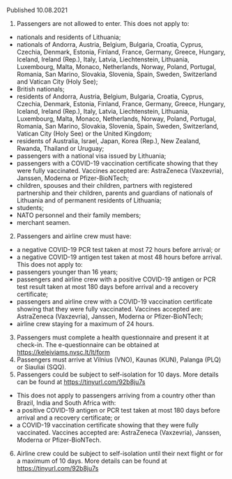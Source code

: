 Published 10.08.2021
1. Passengers are not allowed to enter.
This does not apply to:
- nationals and residents of Lithuania;
- nationals of Andorra, Austria, Belgium, Bulgaria, Croatia, Cyprus, Czechia, Denmark, Estonia, Finland, France, Germany, Greece, Hungary, Iceland, Ireland (Rep.), Italy, Latvia, Liechtenstein, Lithuania, Luxembourg, Malta, Monaco, Netherlands, Norway, Poland, Portugal, Romania, San Marino, Slovakia, Slovenia, Spain, Sweden, Switzerland and Vatican City (Holy See);
- British nationals;
- residents of Andorra, Austria, Belgium, Bulgaria, Croatia, Cyprus, Czechia, Denmark, Estonia, Finland, France, Germany, Greece, Hungary, Iceland, Ireland (Rep.), Italy, Latvia, Liechtenstein, Lithuania, Luxembourg, Malta, Monaco, Netherlands, Norway, Poland, Portugal, Romania, San Marino, Slovakia, Slovenia, Spain, Sweden, Switzerland, Vatican City (Holy See) or the United Kingdom;
- residents of Australia, Israel, Japan, Korea (Rep.), New Zealand, Rwanda, Thailand or Uruguay;
- passengers with a national visa issued by Lithuania;
- passengers with a COVID-19 vaccination certificate showing that they were fully vaccinated. Vaccines accepted are: AstraZeneca (Vaxzevria), Janssen, Moderna or Pfizer-BioNTech;
- children, spouses and their children, partners with registered partnership and their children, parents and guardians of nationals of Lithuania and of permanent residents of Lithuania;
- students;
- NATO personnel and their family members;
- merchant seamen.
2. Passengers and airline crew must have:
- a negative COVID-19 PCR test taken at most 72 hours before arrival; or
- a negative COVID-19 antigen test taken at most 48 hours before arrival.
This does not apply to:
- passengers younger than 16 years;
- passengers and airline crew with a positive COVID-19 antigen or PCR test result taken at most 180 days before arrival and a recovery certificate;
- passengers and airline crew with a COVID-19 vaccination certificate showing that they were fully vaccinated. Vaccines accepted are: AstraZeneca (Vaxzevria), Janssen, Moderna or Pfizer-BioNTech;
- airline crew staying for a maximum of 24 hours.
3. Passengers must complete a health questionnaire and present it at check-in. The e-questionnaire can be obtained at <a href="https://keleiviams.nvsc.lt/lt/form">https://keleiviams.nvsc.lt/lt/form</a> 
4. Passengers must arrive at Vilnius (VNO), Kaunas (KUN), Palanga (PLQ) or Siauliai (SQQ).
5. Passengers could be subject to self-isolation for 10 days. More details can be found at <a href="https://tinyurl.com/92b8ju7s">https://tinyurl.com/92b8ju7s</a>
- This does not apply to passengers arriving from a country other than Brazil, India and South Africa with:
- a positive COVID-19 antigen or PCR test taken at most 180 days before arrival and a recovery certificate; or
- a COVID-19 vaccination certificate showing that they were fully vaccinated. Vaccines accepted are: AstraZeneca (Vaxzevria), Janssen, Moderna or Pfizer-BioNTech.
6. Airline crew could be subject to self-isolation until their next flight or for a maximum of 10 days. More details can be found at <a href="https://tinyurl.com/92b8ju7s">https://tinyurl.com/92b8ju7s</a>

